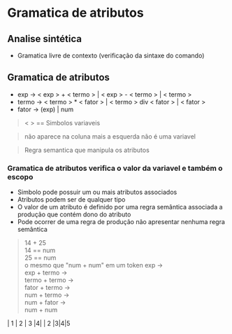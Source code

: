 # Gramatica de atributos
## Analise sintética
- Gramatica livre de contexto (verificação da sintaxe do comando)

## Gramatica de atributos
- exp -> < exp > + < termo > | < exp > - < termo > | < termo >
- termo -> < termo > * < fator > | < termo > div < fator > | < fator >
- fator -> (exp) | num

> < > == Simbolos variaveis

> não aparece na coluna mais a esquerda não é uma variavel

> Regra semantica que manipula os atributos

### Gramatica de atributos verifica o valor da variavel e também o escopo
- Simbolo pode possuir um ou mais atributos associados
- Atributos podem ser de qualquer tipo
- O valor de um atributo é definido por uma regra semântica associada a produção que contém dono do atributo
- Pode ocorrer de uma regra de produção não apresentar nenhuma regra semântica

> 14 + 25 <br>
> 14 == num <br>
> 25 == num <br>
> o mesmo que "num + num" em um token
> exp -> <br> exp + termo -> <br> termo + termo -> <br> fator + termo -> <br> num + termo -> <br> num + fator -> <br> num + num


| 1 | 2 | 3 |4|
| 2 |3|4|5
